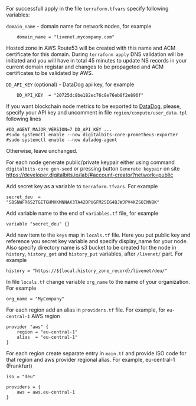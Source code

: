 For successfull apply in the file `terraform.tfvars` specify following variables:

`domain_name` - domain name for network nodes, for example 
    
        domain_name = "livenet.mycompany.com" 

Hosted zone in AWS Route53 will be created with this name and ACM certificate for this domain. During `terraform apply` DNS validation will be initiated and you will have in total 45 minutes to update NS records in your current domain registar and changes to be propageted and ACM certificates to be validated by AWS.

`DD_API_KEY` (optional) - DataDog api key, for example 

        DD_API_KEY  = "20725dc8be182ec76c8e76eb8f2e896f"

If you want blockchain node metrics to be exported to [DataDog](https://datadoghq.com), please, specify your API key and uncomment in file `region/compute/user_data.tpl` following lines 

    #DD_AGENT_MAJOR_VERSION=7 DD_API_KEY ...
    #sudo systemctl enable --now digitalbits-core-prometheus-exporter
    #sudo systemctl enable --now datadog-agent

Otherwise, leave unchanged.

For each node generate public/private keypair either using command `digitalbits-core gen-seed` or pressing button `Generate keypair` on site https://developer.digitalbits.io/lab/#account-creator?network=public

Add secret key as a variable to `terraform.tfvars`. For example 

    secret_deu  = "SBSNWFR6S2TGETGHMXKMNNAX3TA42DPUGFM2SIG4BJWJPV4KZSOINNBK"

Add variable name to the end of `variables.tf` file, for example

    variable "secret_deu" {}

Add new item to the `keys` map in `locals.tf` file. Here you put public key and reference you secret key variable and specify display_name for your node. Also specify directory name is s3 bucket to be created for the node in `history`, `history_get` and `history_put` variables, after `/livenet/` part. For example

    history = "https://${local.history_zone_record}/livenet/deu/"

In file `locals.tf` change variable `org_name` to the name of your organization. For example 
    
    org_name = "MyCompany"

For each region add an alias in `providers.tf` file. For example, for `eu-central-1` AWS region 

    provider "aws" {
        region = "eu-central-1"
        alias  = "eu-central-1"
    }

For each region create separate entry in `main.tf` and provide ISO code for that region and aws provider regional alias. For example, eu-central-1 (Frankfurt) 

    iso = "deu"

    providers = {
        aws = aws.eu-central-1
    }
